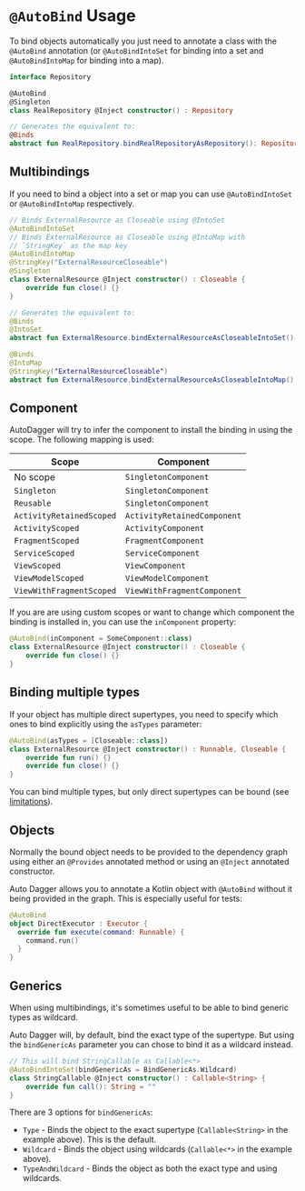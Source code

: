 # `@AutoBind` Usage 
To bind objects automatically you just need to annotate a class with the `@AutoBind` annotation (or `@AutoBindIntoSet`
for binding into a set and `@AutoBindIntoMap` for binding into a map).

```kotlin
interface Repository

@AutoBind
@Singleton
class RealRepository @Inject constructor() : Repository

// Generates the equivalent to:
@Binds
abstract fun RealRepository.bindRealRepositoryAsRepository(): Repository
```

## Multibindings
If you need to bind a object into a set or map you can use `@AutoBindIntoSet` or `@AutoBindIntoMap` respectively.

```kotlin
// Binds ExternalResource as Closeable using @IntoSet
@AutoBindIntoSet
// Binds ExternalResource as Closeable using @IntoMap with
// `StringKey` as the map key
@AutoBindIntoMap
@StringKey("ExternalResourceCloseable")
@Singleton
class ExternalResource @Inject constructor() : Closeable {
    override fun close() {}
}

// Generates the equivalent to:
@Binds
@IntoSet
abstract fun ExternalResource.bindExternalResourceAsCloseableIntoSet(): Closeable

@Binds
@IntoMap
@StringKey("ExternalResourceCloseable")
abstract fun ExternalResource.bindExternalResourceAsCloseableIntoMap(): Closeable
```

## Component
AutoDagger will try to infer the component to install the binding in using the scope. The following mapping is used:

| Scope                    | Component                   |
|--------------------------|-----------------------------|
| No scope                 | `SingletonComponent`        |
| `Singleton`              | `SingletonComponent`        |
| `Reusable`               | `SingletonComponent`        |
| `ActivityRetainedScoped` | `ActivityRetainedComponent` |
| `ActivityScoped`         | `ActivityComponent`         |
| `FragmentScoped`         | `FragmentComponent`         |
| `ServiceScoped`          | `ServiceComponent`          |
| `ViewScoped`             | `ViewComponent`             |
| `ViewModelScoped`        | `ViewModelComponent`        |
| `ViewWithFragmentScoped` | `ViewWithFragmentComponent` |

If you are are using custom scopes or want to change which component the binding is installed in, you can use the 
`inComponent` property:
```kotlin
@AutoBind(inComponent = SomeComponent::class)
class ExternalResource @Inject constructor() : Closeable {
    override fun close() {}
}
```

## Binding multiple types
If your object has multiple direct supertypes, you need to specify which ones to bind explicitly using the `asTypes`
parameter:
```kotlin
@AutoBind(asTypes = [Closeable::class])
class ExternalResource @Inject constructor() : Runnable, Closeable {
    override fun run() {}
    override fun close() {}
}
```

You can bind multiple types, but only direct supertypes can be bound (see [limitations](../limitations.md#autobind-only-supports-direct-supertypes)).

## Objects
Normally the bound object needs to be provided to the dependency graph using either an `@Provides` annotated method
or using an `@Inject` annotated constructor.

Auto Dagger allows you to annotate a Kotlin object with `@AutoBind` without it being provided in the graph.
This is especially useful for tests:
```kotlin
@AutoBind
object DirectExecutor : Executor {
  override fun execute(command: Runnable) {
    command.run()
  }
}
```

## Generics
When using multibindings, it's sometimes useful to be able to bind generic types as wildcard.

Auto Dagger will, by default, bind the exact type of the supertype. But using the `bindGenericAs` parameter you can
chose to bind it as a wildcard instead.

```kotlin
// This will bind StringCallable as Callable<*>
@AutoBindIntoSet(bindGenericAs = BindGenericAs.Wildcard)
class StringCallable @Inject constructor() : Callable<String> {
    override fun call(): String = ""
}
```

There are 3 options for `bindGenericAs`:

- `Type` - Binds the object to the exact supertype (`Callable<String>` in the example above). This is the default. 
- `Wildcard` - Binds the object using wildcards (`Callable<*>` in the example above).
- `TypeAndWildcard` - Binds the object as both the exact type and using wildcards.